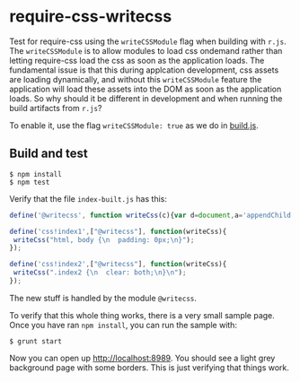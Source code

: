 require-css-writecss
====================

Test for require-css using the `writeCSSModule` flag when building with `r.js`.  The `writeCSSModule` is to allow modules to load css ondemand rather than letting require-css load the css as soon as the application loads.  The fundamental issue is that this during applcation development, css assets are loading dynamically, and without this `writeCSSModule` feature the application will load these assets into the DOM as soon as the application loads. So why should it be different in development and when running the build artifacts from `r.js`?

To enable it, use the flag `writeCSSModule: true` as we do in <a href="https://github.com/MiguelCastillo/require-css-writecss/blob/master/build.js#L10">build.js</a>.

## Build and test
```
$ npm install
$ npm test
```

Verify that the file `index-built.js` has this:

``` javascript
define('@writecss', function writeCss(c){var d=document,a='appendChild',i='styleSheet',s=d.createElement('style');s.type='text/css';d.getElementsByTagName('head')[0][a](s);s[i]?s[i].cssText=c:s[a](d.createTextNode(c));}});

define('css!index1',["@writecss"], function(writeCss){
 writeCss("html, body {\n  padding: 0px;\n}");
});

define('css!index2',["@writecss"], function(writeCss){
 writeCss(".index2 {\n  clear: both;\n}\n");
});
```

The new stuff is handled by the module `@writecss`.

To verify that this whole thing works, there is a very small sample page.  Once you have ran `npm install`, you can run the sample with:

```
$ grunt start
```

Now you can open up <a href="http://localhost:8989">http://localhost:8989</a>.  You should see a light grey background page with some borders.  This is just verifying that things work.
